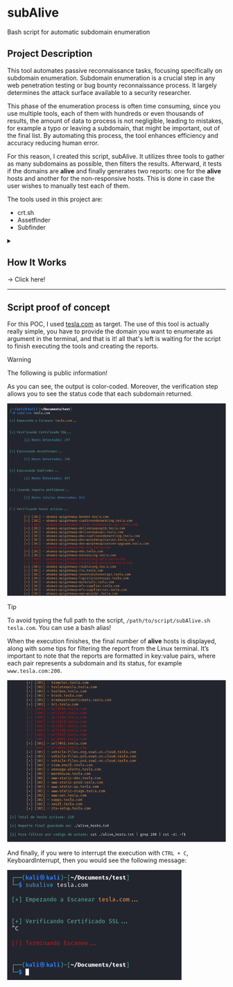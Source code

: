 # subAlive
Bash script for automatic subdomain enumeration

## Project Description
This tool automates passive reconnaissance tasks, focusing specifically on subdomain enumeration. Subdomain enumeration is a crucial step in any web penetration testing or bug bounty reconnaissance process. It largely determines the attack surface available to a security researcher. 

This phase of the enumeration process is often time consuming, since you use multiple tools, each of them with hundreds or even thousands of results, the amount of data to process is not negligible, leading to mistakes, for example a typo or leaving a subdomain, that might be important, out of the final list. By automating this process, the tool enhances efficiency and accuracy reducing human error.

For this reason, I created this script, subAlive. It utilizes three tools to gather as many subdomains as possible, then filters the results. Afterward, it tests if the domains are **alive** and finally generates two reports: one for the **alive** hosts and another for the non-responsive hosts. This is done in case the user wishes to manually test each of them.

The tools used in this project are:
* crt.sh
* Assetfinder
* Subfinder

<details>
  <summary><h2>How It Works</h2> &rarr; Click here!
  </summary>

  ## KeyboardInterrupt handling

  ![def](/Images/1.png)

  The first line is the Shebang (`#!`), which is used to tell the system where to find the interpreter. This way, you don’t have to specify the interpreter when executing the script. In this case, the interpreter is bash. 
  
  Next, I declared some global variables, colors to be precise, that will be used throughout the entire script. This greatly improves code readability. Following this, I defined the error handling function `ctrl_c`, which simply prints a **red** message and returns an exit status of 1, indicating failure. This function is triggered when a `SIGINT` is detected, which is the signal sent by the keyboard when pressing `CTRL + C` in a Linux OS.

  ## Information gathering
  
  ![def1](/Images/2.png)

  This section consists of three funcions, each of them executes a different tool to enumerate subdomains and applies a basic filter when called. 

  * `extract_crtSh()` &rarr; This script sends a query to the website `crt.sh` using the `curl` command. The response is the page source, which requires significant filtering to extract the relevant information about the target. Fortunately, this task is not difficult in Linux.
  * `extract_asset()` &rarr; Executes the tool `assetfinder`. The filtering done in this function is less complex than the previous, since assetfinder's output is much cleaner. 
  * `extract_subfinder()` &rarr; Executes the tool `subfinder` and applies some basic filtering to deal with the verbose output.

  ## Checking subdomain's status code
  
  ![def2](/Images/3.png)

 Originally, I used the tool `httprobe` for this section. However, after testing the script, I concluded that `httprobe` did not include **alive** subdomains unless they returned a status code of `200 OK`. This meant that domains which were still alive but did not have a `200 OK` status were being ignored. These domains represent a potential attack surface and should not be overlooked.
 For this reason I created my own 'utility'. The function `status()` sends a `GET` request to each subdamin provided, using `curl` command. Based on the status code of the response categorizes each subdomain address and prints them with the appropriate color. These are: 
 
 * Red - Classes 4xx and 5xx
 * Yellow - Class 3xx
 * Cyan - Classes 1xx and 2xx
   
And finally, stores the **alive** subdomains (regardless of the status code) in file called `alive_hosts.txt`, while the non-responsive subdomains go to a file called `dead_hosts.txt`.

## Main function
  
  ![def3](/Images/4.png)

The main function of the script, `main()`, is actually quite straightforward. In this section, it calls the three data-gathering functions I previously explained and stores the results into three separate variables:

* crtHosts
* assetHosts
* subHosts

I also kept the aesthetics of the output in mind. To achieve this, I color-coded the output and added a notice at the beginning of each line to indicate the progress of the process. Lastly, I included a counter to keep track of the number of hosts found with each tool.
  
  
  ![def4](/Images/5.png)

Lastly, using all the data gathered in the previous step, the main function creates a pre-report. This pre-report is a string that includes all the results, `$crtHosts\n$assetHosts\n$subHosts`, effectively concatenating the three strings. This is then piped to the `sort -u` command, which sorts the results alphabetically and eliminates duplicates. The pre-report by itself is quite useful already, but the subdomains in that list have not yet been tested. To perform this task and test each domain, the `status()` function is used, creating the two final reports `alive_hosts.txt` & `dead_hosts.txt`.

All the previous steps would be useless if `main()` does not get executed. Therefore, I created a simple input validation with an error message if the user provides more than one input. Otherwise, it calls the `main()` function and executes the program.


  
</details>

------------

## Script proof of concept

For this POC, I used [tesla.com](https://www.tesla.com) as target. The use of this tool is actually really simple, you have to provide the domain you want to enumerate as argument in the terminal, and that is it! all that's left is waiting for the script to finish executing the tools and creating the reports. 

> [!WARNING]
> The following is public information!

As you can see, the output is color-coded. Moreover, the verification step allows you to see the status code that each subdomain returned.  

![poc1](/Images/6.png)

> [!TIP]
> To avoid typing the full path to the script, <code>/path/to/script/subAlive.sh tesla.com</code>. You can use a bash alias!

When the execution finishes, the final number of **alive** hosts is displayed, along with some tips for filtering the report from the Linux terminal. It’s important to note that the reports are formatted in key:value pairs, where each pair represents a subdomain and its status, for example `www.tesla.com:200`.

![poc2](/Images/7.png)

And finally, if you were to interrupt the execution with `CTRL + C`, KeyboardInterrupt, then you would see the following message:

![poc2](/Images/8.png)




